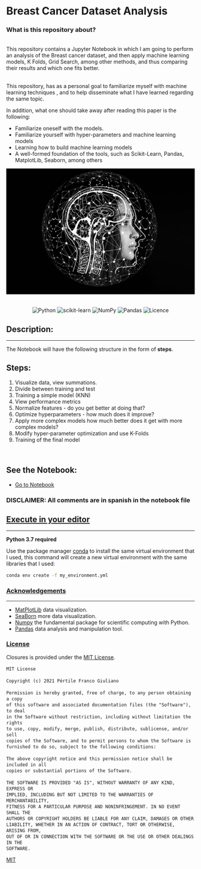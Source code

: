 # Breast Cancer Dataset Analysis

### **What is this repository about?**

<br>
This repository contains a Jupyter Notebook in which I am going to perform an analysis of the Breast cancer dataset, and then apply machine learning models, K Folds, Grid Search, among other methods, and thus comparing their results and which one fits better.
<br>
<br>

This repository, has as a personal goal to familiarize myself with machine learning techniques
, and to help disseminate what I have learned regarding the same topic.

In addition, what one should take away after reading this paper is the following:

-   Familiarize oneself with the models.
-   Familiarize yourself with hyper-parameters and machine learning models
-   Learning how to build machine learning models
-   A well-formed foundation of the tools, such as Scikit-Learn, Pandas, MatplotLib, Seaborn, among others

<div align="center">

![Imgur](photo.jpg)
&nbsp;&nbsp;&nbsp;&nbsp;&nbsp;&nbsp;&nbsp;&nbsp;&nbsp;&nbsp;&nbsp;&nbsp;&nbsp;&nbsp;&nbsp;&nbsp;&nbsp;&nbsp;&nbsp;

![Python](https://img.shields.io/badge/python-3670A0?style=for-the-badge&logo=python&logoColor=ffdd54)
![scikit-learn](https://img.shields.io/badge/scikit--learn-%23F7931E.svg?style=for-the-badge&logo=scikit-learn&logoColor=white)
![NumPy](https://img.shields.io/badge/numpy-%23013243.svg?style=for-the-badge&logo=numpy&logoColor=white)
![Pandas](https://img.shields.io/badge/pandas-%23150458.svg?style=for-the-badge&logo=pandas&logoColor=white)
![Licence](https://img.shields.io/github/license/Ileriayo/markdown-badges?style=for-the-badge)

</div>



## Description:

---

The Notebook will have the following structure in the form of **steps**.


## Steps:

1. Visualize data, view summations.
2. Divide between training and test
3. Training a simple model (KNN)
4. View performance metrics
5. Normalize features - do you get better at doing that?
6. Optimize hyperparameters - how much does it improve?
7. Apply more complex models how much better does it get with more complex models?
8. Modify hyper-parameter optimization and use K-Folds
9. Training of the final model

<br>

## See the Notebook:

-   [Go to Notebook](https://github.com/francofgp/Breast-Cancer-Dataset-Analysis/blob/main/Breast-Cancer.ipynb)
### **DISCLAIMER:** All comments are in spanish in the notebook file


## [Execute in your editor](#Execute-in-your-editor)

---

**Python 3.7 required**

Use the package manager [conda](https://docs.conda.io/projects/conda/en/latest/commands/install.html) to install the same virtual environment that I used, this command will create a new virtual environment with the same libraries that I used:

```bash
conda env create -f my_environment.yml
```

### [Acknowledgements](#Acknowledgements)

---

-   [MatPlotLib](https://matplotlib.org/) data visualization.
-   [SeaBorn](https://seaborn.pydata.org/) more data visualization.
-   [Numpy](https://numpy.org/) the fundamental package for scientific computing with Python.
-   [Pandas](https://pandas.pydata.org/) data analysis and manipulation tool.

### [License](#license)

Closures is provided under the [MIT License](https://github.com/vhesener/Closures/blob/master/LICENSE).

```text
MIT License

Copyright (c) 2021 Pértile Franco Giuliano

Permission is hereby granted, free of charge, to any person obtaining a copy
of this software and associated documentation files (the "Software"), to deal
in the Software without restriction, including without limitation the rights
to use, copy, modify, merge, publish, distribute, sublicense, and/or sell
copies of the Software, and to permit persons to whom the Software is
furnished to do so, subject to the following conditions:

The above copyright notice and this permission notice shall be included in all
copies or substantial portions of the Software.

THE SOFTWARE IS PROVIDED "AS IS", WITHOUT WARRANTY OF ANY KIND, EXPRESS OR
IMPLIED, INCLUDING BUT NOT LIMITED TO THE WARRANTIES OF MERCHANTABILITY,
FITNESS FOR A PARTICULAR PURPOSE AND NONINFRINGEMENT. IN NO EVENT SHALL THE
AUTHORS OR COPYRIGHT HOLDERS BE LIABLE FOR ANY CLAIM, DAMAGES OR OTHER
LIABILITY, WHETHER IN AN ACTION OF CONTRACT, TORT OR OTHERWISE, ARISING FROM,
OUT OF OR IN CONNECTION WITH THE SOFTWARE OR THE USE OR OTHER DEALINGS IN THE
SOFTWARE.
```

[MIT](https://choosealicense.com/licenses/mit/)
